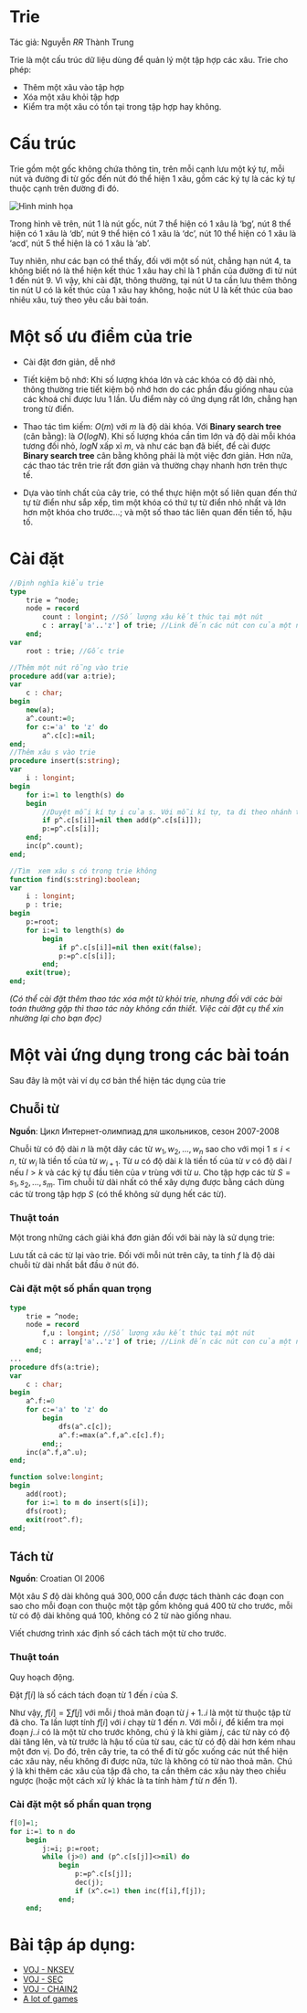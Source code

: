 # Trie

Tác giả: Nguyễn _RR_ Thành Trung

Trie là một cấu trúc dữ liệu dùng để quản lý một tập hợp các xâu. Trie cho phép:

- Thêm một xâu vào tập hợp
- Xóa một xâu khỏi tập hợp
- Kiểm tra một xâu có tồn tại trong tập hợp hay không.

# Cấu trúc

Trie gồm một gốc không chứa thông tin, trên mỗi cạnh lưu một ký tự, mỗi nút và đường đi từ gốc đến nút đó thể hiện 1 xâu, gồm các ký tự là các ký tự thuộc cạnh trên đường đi đó.

![Hình minh họa](https://sites.google.com/site/ngthanhtrung23/_/rsrc/1401387820016/algorithm/trie/Screenshot%20from%202014-05-30%2002%3A22%3A51.png?height=272&width=320)

Trong hình vẽ trên, nút 1 là nút gốc, nút 7 thể hiện có 1 xâu là ‘bg’, nút 8 thể hiện có 1 xâu là ‘db’, nút 9 thể hiện có 1 xâu là ‘dc’, nút 10 thể hiện có 1 xâu là ‘acd’, nút 5 thể hiện là có 1 xâu là ‘ab’.

Tuy nhiên, như các bạn có thể thấy, đối với một số nút, chẳng hạn nút 4, ta không biết nó là thể hiện kết thúc 1 xâu hay chỉ là 1 phần của đường đi từ nút 1 đến nút 9. Vì vậy, khi cài đặt, thông thường, tại nút U ta cần lưu thêm thông tin nút U có là kết thúc của 1 xâu hay không, hoặc nút U là kết thúc của bao nhiêu xâu, tuỳ theo yêu cầu bài toán.

# Một số ưu điểm của trie

- Cài đặt đơn giản, dễ nhớ

- Tiết kiệm bộ nhớ: Khi số lượng khóa lớn và các khóa có độ dài nhỏ, thông thường trie tiết kiệm bộ nhớ hơn do các phần đầu giống nhau của các khoá chỉ được lưu 1 lần. Ưu điểm này có ứng dụng rất lớn, chẳng hạn trong từ điển.

- Thao tác tìm kiếm: $O(m)$ với $m$ là độ dài khóa. Với **Binary search tree** (cân bằng): là $O(logN)$. Khi số lượng khóa cần tìm lớn và độ dài mỗi khóa tương đối nhỏ, $logN$ xấp xỉ $m$, và như các bạn đã biết, để cài được **Binary search tree** cân bằng không phải là một việc đơn giản. Hơn nữa, các thao tác trên trie rất đơn giản và thường chạy nhanh hơn trên thực tế.

- Dựa vào tính chất của cây trie, có thể thực hiện một số liên quan đến thứ tự từ điển như sắp xếp, tìm một khóa có thứ tự từ điển nhỏ nhất và lớn hơn một khóa cho trước...; và một số thao tác liên quan đến tiền tố, hậu tố.

# Cài đặt

```pascal
//Định nghĩa kiểu trie
type
    trie = ^node;
    node = record
        count : longint; //Số lượng xâu kết thúc tại một nút
        c : array['a'..'z'] of trie; //Link đến các nút con của một nút
    end;
var
    root : trie; //Gốc trie

//Thêm một nút rỗng vào trie
procedure add(var a:trie);
var
    c : char;
begin
    new(a);
    a^.count:=0;
    for c:='a' to 'z' do 
        a^.c[c]:=nil;
end;
//Thêm xâu s vào trie 
procedure insert(s:string);
var
    i : longint;
begin
    for i:=1 to length(s) do
    begin
        //Duyệt mỗi kí tự i của s. Với mỗi kí tự, ta đi theo nhánh tương ứng với ký tự i, nếu nhánh này chưa có, ta thêm vào cây
        if p^.c[s[i]]=nil then add(p^.c[s[i]]);
        p:=p^.c[s[i]];
    end;
    inc(p^.count);
end;

//Tìm  xem xâu s có trong trie không
function find(s:string):boolean;
var
    i : longint;
    p : trie;
begin
    p:=root;
    for i:=1 to length(s) do
        begin
            if p^.c[s[i]]=nil then exit(false);
            p:=p^.c[s[i]];
        end;
    exit(true);
end;
```

_(Có thể cài đặt thêm thao tác xóa một từ khỏi trie, nhưng đối với các bài toán thường gặp thì thao tác này không cần thiết. Việc cài đặt cụ thể xin nhường lại cho bạn đọc)_

# Một vài ứng dụng trong các bài toán

Sau đây là một vài ví dụ cơ bản thể hiện tác dụng của trie

## Chuỗi từ

**Nguồn**: Цикл Интернет-олимпиад для школьников, сезон 2007-2008

Chuỗi từ có độ dài $n$ là một dãy các từ $w_1, w_2, ..., w_n$ sao cho với mọi $1 \le i < n$, từ $w_i$ là tiền tố của từ $w_{i+1}$. Từ $u$ có độ dài $k$ là tiền tố của từ $v$ có độ dài $l$ nếu $l > k$ và các ký tự đầu tiên của $v$ trùng với từ $u$. Cho tập hợp các từ $S = {s_1, s_2, ..., s_m}$. Tìm chuỗi từ dài nhất có thể xây dựng được bằng cách dùng các từ trong tập hợp $S$ (có thể không sử dụng hết các từ).

### Thuật toán

Một trong những cách giải khá đơn giản đối với bài này là sử dụng trie:

Lưu tất cả các từ lại vào trie. Đối với mỗi nút trên cây, ta tính $f$ là độ dài chuỗi từ dài nhất bắt đầu ở nút đó.

### Cài đặt một số phần quan trọng

```pascal
type
    trie = ^node;
    node = record
        f,u : longint; //Số lượng xâu kết thúc tại một nút
        c : array['a'..'z'] of trie; //Link đến các nút con của một nút
    end;
...
procedure dfs(a:trie);
var
    c : char;
begin
    a^.f:=0
    for c:='a' to 'z' do
        begin
            dfs(a^.c[c]);
            a^.f:=max(a^.f,a^.c[c].f);
        end;;
    inc(a^.f,a^.u);
end;

function solve:longint;
begin
    add(root);
    for i:=1 to m do insert(s[i]);
    dfs(root);
    exit(root^.f);
end;

```

## Tách từ

**Nguồn**: Croatian OI 2006

Một xâu $S$ độ dài không quá $300,000$ cần được tách thành các đoạn con sao cho mỗi đoạn con thuộc một tập gồm không quá 400 từ cho trước, mỗi từ có độ dài không quá $100$, không có 2 từ nào giống nhau.

Viết chương trình xác định số cách tách một từ cho trước.

### Thuật toán

Quy hoạch động.

Đặt $f[i]$ là số cách tách đoạn từ 1 đến $i$ của $S$.

Như vậy, $f[i] = \sum{f[j]}$ với mỗi $j$ thoả mãn đoạn từ $j+1..i$ là một từ thuộc tập từ đã cho. Ta lần lượt tính $f[i]$ với $i$ chạy từ 1 đến $n$. Với mỗi $i$, để kiểm tra mọi đoạn $j..i$ có là một từ cho trước không, chú ý là khi giảm $j$, các từ này có độ dài tăng lên, và từ trước là hậu tố của từ sau, các từ có độ dài hơn kém nhau một đơn vị. Do đó, trên cây trie, ta có thể đi từ gốc xuống các nút thể hiện các xâu này, nếu không đi được nữa, tức là không có từ nào thoả mãn. Chú ý là khi thêm các xâu của tập đã cho, ta cần thêm các xâu này theo chiều ngược (hoặc một cách xử lý khác là ta tính hàm $f$ từ $n$ đến 1).

### Cài đặt một số phần quan trọng

```pascal
f[0]=1;
for i:=1 to n do
    begin
        j:=i; p:=root;
        while (j>0) and (p^.c[s[j]]<>nil) do
            begin
                p:=p^.c[s[j]];
                dec(j);
                if (x^.c=1) then inc(f[i],f[j]);
            end;
    end;

```

# Bài tập áp dụng:

- [VOJ - NKSEV](http://vn.spoj.com/problems/NKSEV/)
- [VOJ - SEC](http://vn.spoj.com/problems/SEC/)
- [VOJ - CHAIN2](http://vn.spoj.com/problems/CHAIN2/)
- [A lot of games](http://codeforces.com/contest/456/problem/D)